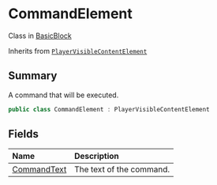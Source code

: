 # CommandElement

Class in [BasicBlock](api/csharp/yarn.compiler.basicblock.md)

Inherits from [`PlayerVisibleContentElement`](api/csharp/yarn.compiler.basicblock.playervisiblecontentelement.md)

## Summary


A command that will be executed.


```csharp
public class CommandElement : PlayerVisibleContentElement
```

## Fields

|Name|Description|
|:---|:---|
|[CommandText](api/csharp/yarn.compiler.basicblock.commandelement.commandtext.md)|The text of the command.|

